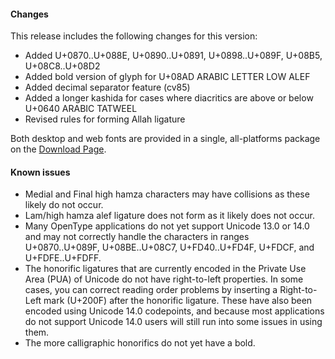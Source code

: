 
#### Changes

This release includes the following changes for this version:

- Added U+0870..U+088E, U+0890..U+0891, U+0898..U+089F, U+08B5, U+08C8..U+08D2
- Added bold version of glyph for U+08AD ARABIC LETTER LOW ALEF
- Added decimal separator feature (cv85)
- Added a longer kashida for cases where diacritics are above or below U+0640 ARABIC TATWEEL
- Revised rules for forming Allah ligature

Both desktop and web fonts are provided in a single, all-platforms package on the [Download Page](https://software.sil.org/scheherazade/download/).

#### Known issues

- Medial and Final high hamza characters may have collisions as these likely do not occur.
- Lam/high hamza alef ligature does not form as it likely does not occur.
- Many OpenType applications do not yet support Unicode 13.0 or 14.0 and may not correctly handle the characters in ranges U+0870..U+089F, U+08BE..U+08C7, U+FD40..U+FD4F, U+FDCF, and U+FDFE..U+FDFF.
- The honorific ligatures that are currently encoded in the Private Use Area (PUA) of Unicode do not have right-to-left properties. In some cases, you can correct reading order problems by inserting a Right-to-Left mark (U+200F) after the honorific ligature. These have also been encoded using Unicode 14.0 codepoints, and because most applications do not support Unicode 14.0 users will still run into some issues in using them.
- The more calligraphic honorifics do not yet have a bold.


